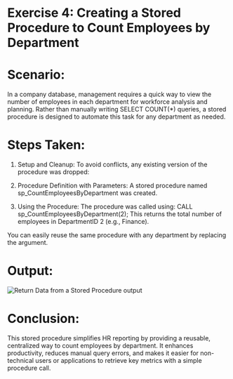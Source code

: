 # Exercise 4: Creating a Stored Procedure to Count Employees by Department

# Scenario:
In a company database, management requires a quick way to view the number of employees in each department for workforce analysis and planning. Rather than manually writing SELECT COUNT(*) queries, a stored procedure is designed to automate this task for any department as needed.

# Steps Taken:
1. Setup and Cleanup:
To avoid conflicts, any existing version of the procedure was dropped:

2. Procedure Definition with Parameters:
A stored procedure named sp_CountEmployeesByDepartment was created.

3. Using the Procedure:
The procedure was called using:
CALL sp_CountEmployeesByDepartment(2);
This returns the total number of employees in DepartmentID 2 (e.g., Finance).

You can easily reuse the same procedure with any department by replacing the argument.

# Output:
![Return Data from a Stored Procedure output](https://github.com/user-attachments/assets/e8c99cd0-a665-4ca6-8228-8ddae0543736)

# Conclusion:
This stored procedure simplifies HR reporting by providing a reusable, centralized way to count employees by department. It enhances productivity, reduces manual query errors, and makes it easier for non-technical users or applications to retrieve key metrics with a simple procedure call.
